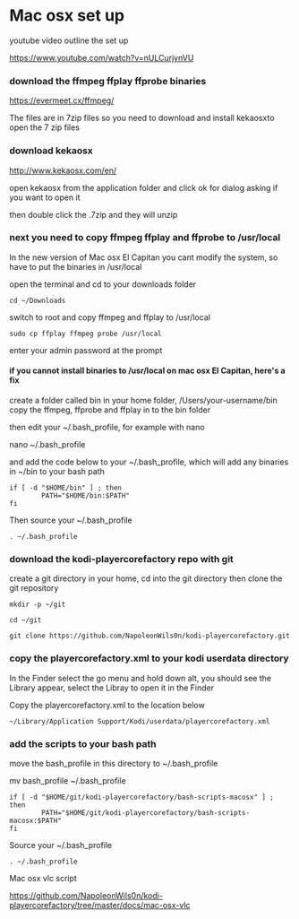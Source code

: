 # Mac osx set up

youtube video outline the set up

https://www.youtube.com/watch?v=nULCurjynVU

### download the ffmpeg ffplay ffprobe binaries

https://evermeet.cx/ffmpeg/
 
The files are in 7zip files 
so you need to download and install kekaosxto open the 7 zip files
 
### download kekaosx 

http://www.kekaosx.com/en/


open kekaosx from the application folder and click ok for dialog asking if you want to open it

then double click the .7zip and they will unzip

### next you need to copy ffmpeg ffplay and ffprobe to /usr/local

In the new version of Mac osx El Capitan you cant modify the system, 
so have to put the binaries in /usr/local

open the terminal and cd to your downloads folder

	cd ~/Downloads

switch to root and copy ffmpeg and ffplay to /usr/local

	sudo cp ffplay ffmpeg probe /usr/local

enter your admin password at the prompt


#### if you cannot install binaries to /usr/local on mac osx El Capitan, here's a fix

create a folder called bin in your home folder, /Users/your-username/bin
copy the ffmpeg, ffprobe and ffplay in to the bin folder

then edit your ~/.bash_profile, for example with nano

nano ~/.bash_profile

and add the code below to your ~/.bash_profile, 
which will add any binaries in ~/bin to your bash path


	if [ -d "$HOME/bin" ] ; then
	        PATH="$HOME/bin:$PATH"
	fi

 
Then source your ~/.bash_profile

	. ~/.bash_profile



###  download the kodi-playercorefactory repo with git

create a git directory in your home, cd into the git directory
then clone the git repository


	mkdir -p ~/git

	cd ~/git

	git clone https://github.com/NapoleonWils0n/kodi-playercorefactory.git


### copy the playercorefactory.xml to your kodi userdata directory

In the Finder select the go menu and hold down alt, 
you should see the Library appear, select the Libray to open it in the Finder

Copy the playercorefactory.xml to the location below
	
	~/Library/Application Support/Kodi/userdata/playercorefactory.xml


### add the scripts to your bash path

move the bash_profile in this directory to ~/.bash_profile

mv bash_profile ~/.bash_profile

	if [ -d "$HOME/git/kodi-playercorefactory/bash-scripts-macosx" ] ; then
	        PATH="$HOME/git/kodi-playercorefactory/bash-scripts-macosx:$PATH"
	fi


Source your ~/.bash_profile

	. ~/.bash_profile


Mac osx vlc script

https://github.com/NapoleonWils0n/kodi-playercorefactory/tree/master/docs/mac-osx-vlc
